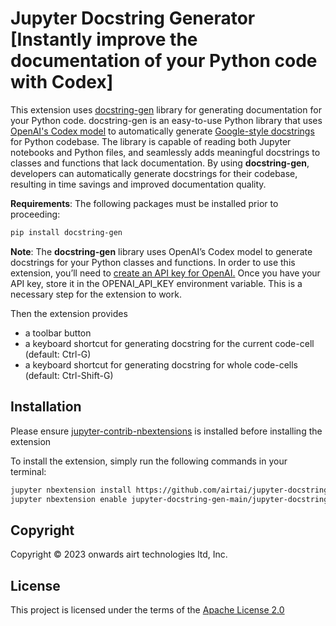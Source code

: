 # Jupyter Docstring Generator [Instantly improve the documentation of your Python code with Codex]

This extension uses <a href = "https://docstring-gen.airt.ai" target="_blank">docstring-gen</a> library for generating documentation for your Python code. docstring-gen is an easy-to-use Python library that uses <a href = "https://beta.openai.com/docs/models/codex" target="_blank">OpenAI's Codex model</a> to automatically generate <a href="https://google.github.io/styleguide/pyguide.html" target = "_blank">Google-style docstrings</a> for Python codebase. The library is capable of reading both Jupyter notebooks and Python files, and seamlessly adds meaningful docstrings to classes and functions that lack documentation. By using **docstring-gen**, developers can automatically generate docstrings for their codebase, resulting in time savings and improved documentation quality.

**Requirements**: The following packages must be installed prior to proceeding:

```bash
pip install docstring-gen
```

**Note**: The **docstring-gen** library uses OpenAI’s Codex model to generate docstrings for your Python classes and functions. In order to use this extension, you’ll need to <a href="https://beta.openai.com/account/api-keys" target = "_blank">create an API key for OpenAI.</a> Once you have your API key, store it in the OPENAI_API_KEY environment variable. This is a necessary step for the extension to work.

Then the extension provides

- a toolbar button
- a keyboard shortcut for generating docstring for the current code-cell (default: Ctrl-G)
- a keyboard shortcut for generating docstring for whole code-cells (default: Ctrl-Shift-G)


## Installation

Please ensure [jupyter-contrib-nbextensions](https://github.com/ipython-contrib/jupyter_contrib_nbextensions) is installed before installing the extension

To install the extension, simply run the following commands in your terminal:

```bash
jupyter nbextension install https://github.com/airtai/jupyter-docstring-gen/archive/main.zip --user
jupyter nbextension enable jupyter-docstring-gen-main/jupyter-docstring-gen
```

## Copyright

Copyright © 2023 onwards airt technologies ltd, Inc.

## License

This project is licensed under the terms of the [Apache License
2.0](https://github.com/airtai/jupyter-docstring-gen/blob/main/LICENSE)
